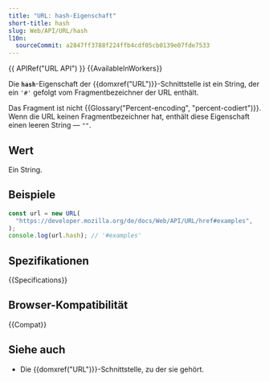 ```yaml
---
title: "URL: hash-Eigenschaft"
short-title: hash
slug: Web/API/URL/hash
l10n:
  sourceCommit: a2847ff3788f224ffb4cdf05cb0139e07fde7533
---
```


{{ APIRef("URL API") }} {{AvailableInWorkers}}

Die **`hash`**-Eigenschaft der {{domxref("URL")}}-Schnittstelle ist ein String, der ein `'#'` gefolgt vom Fragmentbezeichner der URL enthält.

Das Fragment ist nicht {{Glossary("Percent-encoding", "percent-codiert")}}. Wenn die URL keinen Fragmentbezeichner hat, enthält diese Eigenschaft einen leeren String — `""`.

## Wert

Ein String.

## Beispiele

```js
const url = new URL(
  "https://developer.mozilla.org/de/docs/Web/API/URL/href#examples",
);
console.log(url.hash); // '#examples'
```

## Spezifikationen

{{Specifications}}

## Browser-Kompatibilität

{{Compat}}

## Siehe auch

- Die {{domxref("URL")}}-Schnittstelle, zu der sie gehört.
